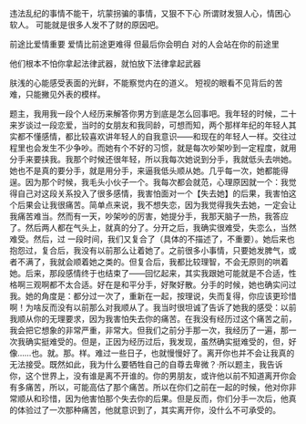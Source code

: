 
违法乱纪的事情不能干，坑蒙拐骗的事情，又狠不下心
所谓财发狠人心，情困心软人。
可能就是很多人发不了财的原因吧。

前途比爱情重要
爱情比前途更难得
但最后你会明白
对的人会站在你的前途里

他们根本不怕你拿起法律武器，就怕放下法律拿起武器

肤浅的心能感受表面的光鲜，不能察觉内在的道义。
短视的眼看不见背后的苦难，只能撇见外表的模样。


题主，我用我一段个人经历来解答你男方到底是怎么回事吧。我年轻的时候，二十来岁谈过一段恋爱，当时的女朋友和我同龄，可想而知，两个那样年纪的年轻人其实都不懂感情，都比较喜欢讲年轻人的自我意识——和现在的年轻人一样。交往过程里也会发生不少争吵。而她有个不好的习惯，就是每次吵架吵到一定程度，就用分手来要挟我。我那个时候还很年轻，所以我每次她说到分手，我就低头去哄她。她也不是真的要分手，就是用分手，来逼我低头顺从她。几乎每一次，她都能得逞。因为那个时候，我毛头小伙子一个。我每次都会就范，心理原因就一个：我觉得自己对这段关系投入了很多感情，我害怕面对一个【失去她】的后果，我害怕这个后果会让我很痛苦。简单点来说，我不想失恋，因为我觉得我失去她，一定会让我痛苦难当。然而有一天，吵架吵的厉害，她提分手，我那天脑子一热，我答应了。然后两人都在气头上，就真的分了。分开之后，我确实很难受，失恋么，当然难受。然后，过 一段时间，我们又复合了（具体的不描述了，不重要）。她后来也抱怨过，复合后，我没有以前那么让着她了。之前很多小事情，只要她发脾气，或者不满了，我就会顺着她之类的。但复合后，我都比较理智，不会无原则的哄着她。后来，那段感情终于也结束了——回忆起来，其实我跟她可能就是不合适，性格啊三观啊都不太合适。好在是和平分手，好聚好散。分手的时候，她也确实问过我。她的角度是：都分过一次了，重新在一起，按理说，失而复得，你应该更珍惜啊！为啥反而没有以前那么对我顺从了。我当时很坦诚了告诉了她我的感受：以前我顺从你的无理要求，因为我害怕失去你的痛苦。在我没有经历过这个痛苦之前，我会把它想象的非常严重，非常大。但我们之前分手那一次，我经历了一遍，那一次我确实挺难受的。但是，正因为经历过后，我发现，虽然确实挺难受的，但，好像……也。就。那。样。难过一些日子，也就慢慢好了。离开你也并不会让我真的无法接受。既然如此，我为什么要牺牲自己的自尊去卑微？·所以题主，我告诉你，这个世界上，没有谁是离不开谁的。你的男朋友，或许他以前不知道离开你会有多痛苦，所以，可能高估了那个痛苦。所以在你们之前在一起的时候，他对你非常顺从和珍惜，因为他害怕那个失去你的后果。但是反而，你们分手一次后，他真的体验过了一次那种痛苦，他就意识到了，其实离开你，没什么不可承受的。